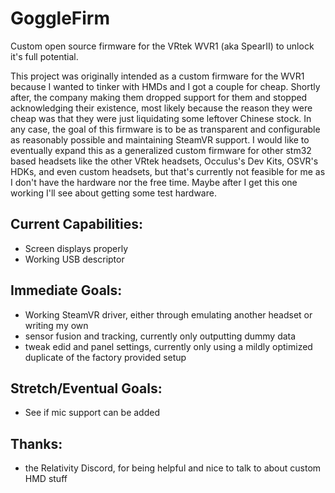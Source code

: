 # GoggleFirm
Custom open source firmware for the VRtek WVR1 (aka SpearII) to unlock it's full potential.

This project was originally intended as a custom firmware for the WVR1 because I wanted to tinker with HMDs and I got a couple for cheap. Shortly after, the company making them dropped support for them and stopped acknowledging their existence, most likely because the reason they were cheap was that they were just liquidating some leftover Chinese stock. In any case, the goal of this firmware is to be as transparent and configurable as reasonably possible and maintaining SteamVR support. I would like to eventually expand this as a generalized custom firmware for other stm32 based headsets like the other VRtek headsets, Occulus's Dev Kits, OSVR's HDKs, and even custom headsets, but that's currently not feasible for me as I don't have the hardware nor the free time. Maybe after I get this one working I'll see about getting some test hardware.

## Current Capabilities:
- Screen displays properly
- Working USB descriptor

## Immediate Goals:
- Working SteamVR driver, either through emulating another headset or writing my own
- sensor fusion and tracking, currently only outputting dummy data
- tweak edid and panel settings, currently only using a mildly optimized duplicate of the factory provided setup

## Stretch/Eventual Goals:
- See if mic support can be added

## Thanks:
- the Relativity Discord, for being helpful and nice to talk to about custom HMD stuff